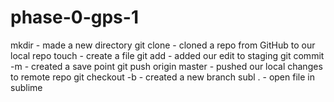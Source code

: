 # phase-0-gps-1

mkdir - made a new directory
git clone <url> - cloned a repo from GitHub to our local repo
touch - create a file
git add - added our edit to staging
git commit -m - created a save point 
git push origin master - pushed our local changes to remote repo
git checkout -b <branch-name> - created a new branch
subl . - open file in sublime